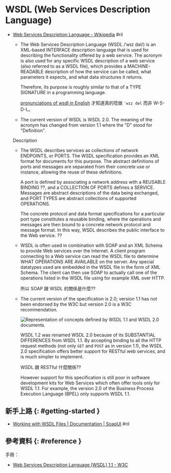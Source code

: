 # WSDL (Web Services Description Language)

  - [Web Services Description Language \- Wikipedia](https://en.wikipedia.org/wiki/Web_Services_Description_Language) #ril

      - The Web Services Description Language (WSDL /ˈwɪz dəl/) is an XML-based INTERFACE description language that is used for describing the functionality offered by a web service. The acronym is also used for any specific WSDL description of a web service (also referred to as a WSDL file), which provides a MACHINE-READABLE description of how the service can be called, what parameters it expects, and what data structures it returns.

        Therefore, its purpose is roughly similar to that of a TYPE SIGNATURE in a programming language.

        [pronunciations of wsdl in English](https://youglish.com/pronounce/wsdl/english?) 才知道真的唸做 `ˈwɪz dəl` 而非 W-S-D-L。

      - The current version of WSDL is WSDL 2.0. The meaning of the acronym has changed from version 1.1 where the "D" stood for "Definition".

    Description

      - The WSDL describes services as collections of network ENDPOINTS, or PORTS. The WSDL specification provides an XML format for documents for this purpose. The abstract definitions of ports and messages are separated from their concrete use or instance, allowing the reuse of these definitions.

        A port is defined by associating a network address with a REUSABLE BINDING ??, and a COLLECTION OF PORTS defines a SERVICE. Messages are abstract descriptions of the data being exchanged, and PORT TYPES are abstract collections of supported OPERATIONS.

        The concrete protocol and data format specifications for a particular port type constitutes a reusable binding, where the operations and messages are then bound to a concrete network protocol and message format. In this way, WSDL describes the public interface to the Web service. ??

      - WSDL is often used in combination with SOAP and an XML Schema to provide Web services over the Internet. A client program connecting to a Web service can read the WSDL file to determine WHAT OPERATIONS ARE AVAILABLE on the server. Any special datatypes used are embedded in the WSDL file in the form of XML Schema. The client can then use SOAP to actually call one of the operations listed in the WSDL file using for example XML over HTTP.

        所以 SOAP 跟 WSDL 的關係是什麼??

      - The current version of the specification is 2.0; version 1.1 has not been endorsed by the W3C but version 2.0 is a W3C recommendation.

        ![Representation of concepts defined by WSDL 1.1 and WSDL 2.0 documents.](https://upload.wikimedia.org/wikipedia/commons/thumb/c/c2/WSDL_11vs20.png/560px-WSDL_11vs20.png)

        WSDL 1.2 was renamed WSDL 2.0 because of its SUBSTANTIAL DIFFERENCES from WSDL 1.1. By accepting binding to all the HTTP request methods (not only `GET` and `POST` as in version 1.1), the WSDL 2.0 specification offers better support for RESTful web services, and is much simpler to implement.

        WSDL 跟 RESTful 什麼關係??

        However support for this specification is still poor in software development kits for Web Services which often offer tools only for WSDL 1.1. For example, the version 2.0 of the Business Process Execution Language (BPEL) only supports WSDL 1.1.

## 新手上路 {: #getting-started }

  - [Working with WSDL Files \| Documentation \| SoapUI](https://www.soapui.org/soap-and-wsdl/working-with-wsdls.html) #ril

## 參考資料 {: #reference }

手冊：

  - [Web Services Description Language (WSDL) 1.1 - W3C](https://www.w3.org/TR/wsdl.html)
